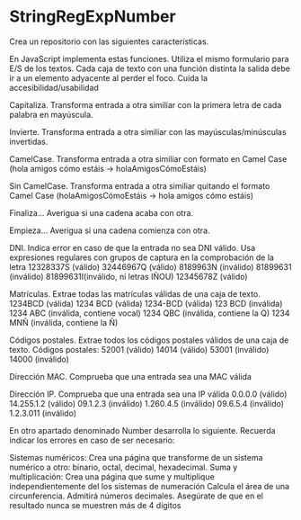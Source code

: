 # StringRegExpNumber

Crea un repositorio con las siguientes características.

En JavaScript implementa estas funciones. Utiliza el mismo formulario para E/S de los textos. Cada caja de texto con una función distinta la salida debe ir a un elemento adyacente al perder el foco. Cuida la accesibilidad/usabilidad

Capitaliza. Transforma entrada a otra similiar con la primera letra de cada palabra en mayúscula. 

Invierte.  Transforma entrada a otra similiar con las mayúsculas/minúsculas invertidas.

CamelCase.  Transforma entrada a otra similiar con formato en Camel Case (hola amigos cómo estáis -> holaAmigosCómoEstáis)

Sin CamelCase.  Transforma entrada a otra similiar quitando el formato Camel Case (holaAmigosCómoEstáis -> hola amigos cómo estáis)

Finaliza... Averigua si una cadena acaba con otra.

Empieza... Averigua si una cadena comienza con otra.

DNI. Indica error en caso de que la entrada no sea DNI válido. Usa expresiones regulares con grupos de captura en la comprobación de la letra
12328337S (válido)
32446967Q (válido)
8189963N (inválido)
81899631 (inválido)
81899631I(inválido, ni letras IÑOU)
12345678Z (válido)

Matrículas. Extrae todas las matrículas válidas de una caja de texto.
1234BCD (válida)
1234 BCD (válida)
1234-BCD (válida)
123 BCD (inválida)
1234 ABC (inválida, contiene vocal)
1234 QBC (inválida, contiene la Q)
1234 MNÑ (inválida, contiene la Ñ)

Códigos postales. Extrae todos los códigos postales válidos de una caja de texto. Códigos postales:
52001 (válido)
14014 (válido)
53001 (inválido)
14000 (inválido)

Dirección MAC. Comprueba que una entrada sea una MAC válida

Dirección IP.  Comprueba que una entrada sea una IP válida
0.0.0.0 (válido)
14.255.1.2 (válido)
09.1.2.3 (inválido)
1.260.4.5 (inválido)
09.6.5.4 (inválido)
1.2.3.011 (inválido)

En otro apartado denominado Number desarrolla lo siguiente. Recuerda indicar los errores en caso de ser necesario:

Sistemas numéricos: Crea una página que transforme de un sistema numérico a otro: binario, octal, decimal, hexadecimal.
Suma y multiplicación: Crea una página que sume y multiplique independientemente del los sistemas de numeración
Calcula el área de una circunferencia. Admitirá números decimales. Asegúrate de que en el resultado nunca se muestren más de 4 dígitos
